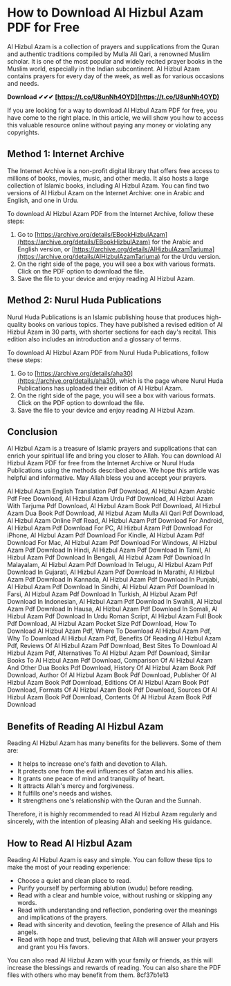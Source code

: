 
 
# How to Download Al Hizbul Azam PDF for Free
 
Al Hizbul Azam is a collection of prayers and supplications from the Quran and authentic traditions compiled by Mulla Ali Qari, a renowned Muslim scholar. It is one of the most popular and widely recited prayer books in the Muslim world, especially in the Indian subcontinent. Al Hizbul Azam contains prayers for every day of the week, as well as for various occasions and needs.
 
**Download ✔✔✔ [https://t.co/U8unNh4OYD](https://t.co/U8unNh4OYD)**


 
If you are looking for a way to download Al Hizbul Azam PDF for free, you have come to the right place. In this article, we will show you how to access this valuable resource online without paying any money or violating any copyrights.
 
## Method 1: Internet Archive
 
The Internet Archive is a non-profit digital library that offers free access to millions of books, movies, music, and other media. It also hosts a large collection of Islamic books, including Al Hizbul Azam. You can find two versions of Al Hizbul Azam on the Internet Archive: one in Arabic and English, and one in Urdu.
 
To download Al Hizbul Azam PDF from the Internet Archive, follow these steps:
 
1. Go to [https://archive.org/details/EBookHizbulAzam](https://archive.org/details/EBookHizbulAzam) for the Arabic and English version, or [https://archive.org/details/AlHizbulAzamTarjuma](https://archive.org/details/AlHizbulAzamTarjuma) for the Urdu version.
2. On the right side of the page, you will see a box with various formats. Click on the PDF option to download the file.
3. Save the file to your device and enjoy reading Al Hizbul Azam.

## Method 2: Nurul Huda Publications
 
Nurul Huda Publications is an Islamic publishing house that produces high-quality books on various topics. They have published a revised edition of Al Hizbul Azam in 30 parts, with shorter sections for each day's recital. This edition also includes an introduction and a glossary of terms.
 
To download Al Hizbul Azam PDF from Nurul Huda Publications, follow these steps:

1. Go to [https://archive.org/details/aha30](https://archive.org/details/aha30), which is the page where Nurul Huda Publications has uploaded their edition of Al Hizbul Azam.
2. On the right side of the page, you will see a box with various formats. Click on the PDF option to download the file.
3. Save the file to your device and enjoy reading Al Hizbul Azam.

## Conclusion
 
Al Hizbul Azam is a treasure of Islamic prayers and supplications that can enrich your spiritual life and bring you closer to Allah. You can download Al Hizbul Azam PDF for free from the Internet Archive or Nurul Huda Publications using the methods described above. We hope this article was helpful and informative. May Allah bless you and accept your prayers.
 
Al Hizbul Azam English Translation Pdf Download,  Al Hizbul Azam Arabic Pdf Free Download,  Al Hizbul Azam Urdu Pdf Download,  Al Hizbul Azam With Tarjuma Pdf Download,  Al Hizbul Azam Book Pdf Download,  Al Hizbul Azam Dua Book Pdf Download,  Al Hizbul Azam Mulla Ali Qari Pdf Download,  Al Hizbul Azam Online Pdf Read,  Al Hizbul Azam Pdf Download For Android,  Al Hizbul Azam Pdf Download For PC,  Al Hizbul Azam Pdf Download For iPhone,  Al Hizbul Azam Pdf Download For Kindle,  Al Hizbul Azam Pdf Download For Mac,  Al Hizbul Azam Pdf Download For Windows,  Al Hizbul Azam Pdf Download In Hindi,  Al Hizbul Azam Pdf Download In Tamil,  Al Hizbul Azam Pdf Download In Bengali,  Al Hizbul Azam Pdf Download In Malayalam,  Al Hizbul Azam Pdf Download In Telugu,  Al Hizbul Azam Pdf Download In Gujarati,  Al Hizbul Azam Pdf Download In Marathi,  Al Hizbul Azam Pdf Download In Kannada,  Al Hizbul Azam Pdf Download In Punjabi,  Al Hizbul Azam Pdf Download In Sindhi,  Al Hizbul Azam Pdf Download In Farsi,  Al Hizbul Azam Pdf Download In Turkish,  Al Hizbul Azam Pdf Download In Indonesian,  Al Hizbul Azam Pdf Download In Swahili,  Al Hizbul Azam Pdf Download In Hausa,  Al Hizbul Azam Pdf Download In Somali,  Al Hizbul Azam Pdf Download In Urdu Roman Script,  Al Hizbul Azam Full Book Pdf Download,  Al Hizbul Azam Pocket Size Pdf Download,  How To Download Al Hizbul Azam Pdf,  Where To Download Al Hizbul Azam Pdf,  Why To Download Al Hizbul Azam Pdf,  Benefits Of Reading Al Hizbul Azam Pdf,  Reviews Of Al Hizbul Azam Pdf Download,  Best Sites To Download Al Hizbul Azam Pdf,  Alternatives To Al Hizbul Azam Pdf Download,  Similar Books To Al Hizbul Azam Pdf Download,  Comparison Of Al Hizbul Azam And Other Dua Books Pdf Download,  History Of Al Hizbul Azam Book Pdf Download,  Author Of Al Hizbul Azam Book Pdf Download,  Publisher Of Al Hizbul Azam Book Pdf Download,  Editions Of Al Hizbul Azam Book Pdf Download,  Formats Of Al Hizbul Azam Book Pdf Download,  Sources Of Al Hizbul Azam Book Pdf Download,  Contents Of Al Hizbul Azam Book Pdf Download
  
## Benefits of Reading Al Hizbul Azam
 
Reading Al Hizbul Azam has many benefits for the believers. Some of them are:

- It helps to increase one's faith and devotion to Allah.
- It protects one from the evil influences of Satan and his allies.
- It grants one peace of mind and tranquility of heart.
- It attracts Allah's mercy and forgiveness.
- It fulfills one's needs and wishes.
- It strengthens one's relationship with the Quran and the Sunnah.

Therefore, it is highly recommended to read Al Hizbul Azam regularly and sincerely, with the intention of pleasing Allah and seeking His guidance.
 
## How to Read Al Hizbul Azam
 
Reading Al Hizbul Azam is easy and simple. You can follow these tips to make the most of your reading experience:

- Choose a quiet and clean place to read.
- Purify yourself by performing ablution (wudu) before reading.
- Read with a clear and humble voice, without rushing or skipping any words.
- Read with understanding and reflection, pondering over the meanings and implications of the prayers.
- Read with sincerity and devotion, feeling the presence of Allah and His angels.
- Read with hope and trust, believing that Allah will answer your prayers and grant you His favors.

You can also read Al Hizbul Azam with your family or friends, as this will increase the blessings and rewards of reading. You can also share the PDF files with others who may benefit from them.
 8cf37b1e13
 
